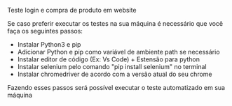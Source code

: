 Teste login e compra de produto em website

Se caso preferir executar os testes na sua máquina é necessário que você faça os seguintes passos:

- Instalar Python3 e pip
- Adicionar Python e pip como variável de ambiente path se necessário
- Instalar editor de código (Ex: Vs Code) + Estensão para python
- Instalar selenium pelo comando "pip install selenium" no terminal
- Instalar chromedriver de acordo com a versão atual do seu chrome

Fazendo esses passos será possível executar o teste automatizado em sua máquina
